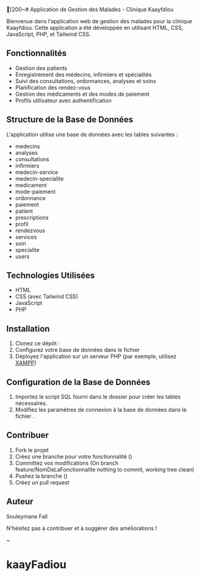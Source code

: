 [200~# Application de Gestion des Malades - Clinique Kaayfdiou

Bienvenue dans l'application web de gestion des malades pour la clinique Kaayfdiou. Cette application a été développée en utilisant HTML, CSS, JavaScript, PHP, et Tailwind CSS.

## Fonctionnalités

- Gestion des patients
- Enregistrement des médecins, infirmiers et spécialités
- Suivi des consultations, ordonnances, analyses et soins
- Planification des rendez-vous
- Gestion des médicaments et des modes de paiement
- Profils utilisateur avec authentification

## Structure de la Base de Données

L'application utilise une base de données avec les tables suivantes :
- medecins
- analyses
- consultations
- infirmiers
- medecin-service
- medecin-specialite
- medicament
- mode-paiement
- ordonnance
- paiement
- patient
- prescriptions
- profil
- rendezvous
- services
- soin
- specialite
- users

## Technologies Utilisées

- HTML
- CSS (avec Tailwind CSS)
- JavaScript
- PHP

## Installation

1. Clonez ce dépôt : 
2. Configurez votre base de données dans le fichier 
3. Déployez l'application sur un serveur PHP (par exemple, utilisez [XAMPP](https://www.apachefriends.org/index.html))

## Configuration de la Base de Données

1. Importez le script SQL fourni dans le dossier  pour créer les tables nécessaires.
2. Modifiez les paramètres de connexion à la base de données dans le fichier .

## Contribuer

1. Fork le projet
2. Créez une branche pour votre fonctionnalité ()
3. Committez vos modifications (On branch feature/NomDeLaFonctionnalite
nothing to commit, working tree clean)
4. Pushez la branche ()
5. Créez un pull request

## Auteur

Souleymane Fall

N'hésitez pas à contribuer et à suggérer des améliorations !

~
# kaayFadiou
